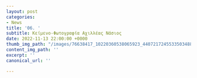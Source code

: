 ```yaml
---
layout: post
categories:
- News
title: '06. '
subtitle: Κείμενο-Φωτογραφία Αχιλλέας Νάσιος
date: 2022-11-13 22:00:00 +0000
thumb_img_path: "/images/76638417_10220360538065923_4407217245533503488_o.jpg"
content_img_path: ''
excerpt: ''
canonical_url: ''

---
```

